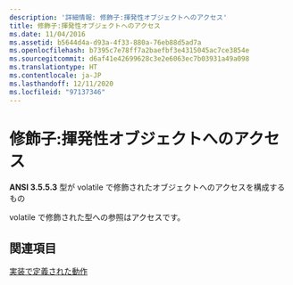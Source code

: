 ```yaml
---
description: '詳細情報: 修飾子:揮発性オブジェクトへのアクセス'
title: 修飾子:揮発性オブジェクトへのアクセス
ms.date: 11/04/2016
ms.assetid: b5644d4a-d93a-4f33-880a-76eb88d5ad7a
ms.openlocfilehash: b7395c7e78ff7a2baefbf3e4315045ac7ce3854e
ms.sourcegitcommit: d6af41e42699628c3e2e6063ec7b03931a49a098
ms.translationtype: HT
ms.contentlocale: ja-JP
ms.lasthandoff: 12/11/2020
ms.locfileid: "97137346"
---
```

# <a name="qualifiers-access-to-volatile-objects"></a>修飾子:揮発性オブジェクトへのアクセス

**ANSI 3.5.5.3** 型が volatile で修飾されたオブジェクトへのアクセスを構成するもの

volatile で修飾された型への参照はアクセスです。

## <a name="see-also"></a>関連項目

[実装で定義された動作](../c-language/implementation-defined-behavior.md)
